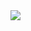 <img src="https://camo.githubusercontent.com/16dcc123f6ec1374776d312e6e6c62ee62fbc010/687474703a2f2f696d672e6174656c6965723830312e636f6d2f33663234663232642e706e67" target="_blank">
